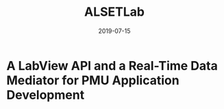 ﻿---
title: "ALSETLab"
collection: teaching
type: "Undergraduate course"
permalink: /Lab/ALSETLab-1
venue: "Rensselaer Polytechnic Institute "
date: 2019-07-15
location: "Troy, US"
---
A LabView API and a Real-Time Data Mediator for PMU Application Development
=====

